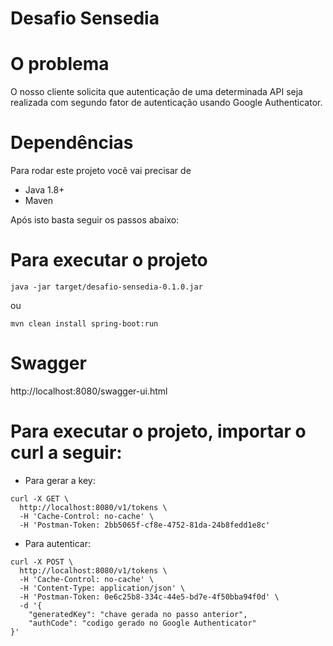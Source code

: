 Desafio Sensedia
==================

# O problema

O nosso cliente solicita que autenticação de uma determinada API seja realizada com segundo fator de autenticação usando Google Authenticator.

# Dependências

Para rodar este projeto você vai precisar de
- Java 1.8+
- Maven

Após isto basta seguir os passos abaixo:

# Para executar o projeto

```
java -jar target/desafio-sensedia-0.1.0.jar
```

ou

```
mvn clean install spring-boot:run
```

# Swagger

http://localhost:8080/swagger-ui.html

# Para executar o projeto, importar o curl a seguir:

- Para gerar a key:
```
curl -X GET \
  http://localhost:8080/v1/tokens \
  -H 'Cache-Control: no-cache' \
  -H 'Postman-Token: 2bb5065f-cf8e-4752-81da-24b8fedd1e8c'
```

- Para autenticar:
```
curl -X POST \
  http://localhost:8080/v1/tokens \
  -H 'Cache-Control: no-cache' \
  -H 'Content-Type: application/json' \
  -H 'Postman-Token: 0e6c25b8-334c-44e5-bd7e-4f50bba94f0d' \
  -d '{
	"generatedKey": "chave gerada no passo anterior",
	"authCode": "codigo gerado no Google Authenticator"
}'
```
